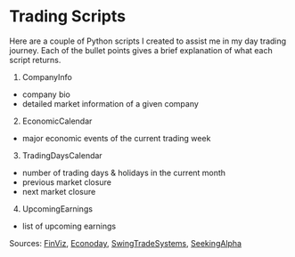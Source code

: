# Trading Scripts
Here are a couple of Python scripts I created to assist me in my day trading journey. Each of the bullet points gives a brief explanation of what each script returns.

1. CompanyInfo
  - company bio
  - detailed market information of a given company
2. EconomicCalendar
  - major economic events of the current trading week
3. TradingDaysCalendar
  - number of trading days & holidays in the current month
  - previous market closure
  - next market closure
4. UpcomingEarnings
  - list of upcoming earnings

Sources: [FinViz](https://www.finviz.com), [Econoday](https://us.econoday.com), [SwingTradeSystems](https://www.swingtradesystems.com), [SeekingAlpha](https://www.seekingalpha.com)
